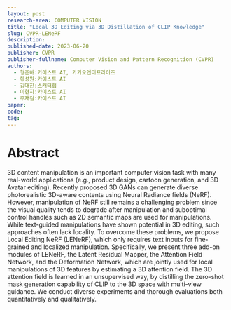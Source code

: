 ```yaml
---
layout: post
research-area: COMPUTER VISION
title: "Local 3D Editing via 3D Distillation of CLIP Knowledge"
slug: CVPR-LENeRF
description:
published-date: 2023-06-20
publisher: CVPR
publisher-fullname: Computer Vision and Pattern Recognition (CVPR)
authors:
  - 형준하:카이스트 AI, 카카오엔터프라이즈
  - 황성원:카이스트 AI
  - 김대진:스캐터랩
  - 이현지:카이스트 AI
  - 주재걸:카이스트 AI
paper: 
code: 
tag:
---
```


# Abstract

3D content manipulation is an important computer vision task with many real-world applications (e.g., product design, cartoon generation, and 3D Avatar editing). Recently proposed 3D GANs can generate diverse photorealistic 3D-aware contents using Neural Radiance fields (NeRF). However, manipulation of NeRF still remains a challenging problem since the visual quality tends to degrade after manipulation and suboptimal control handles such as 2D semantic maps are used for manipulations. While text-guided manipulations have shown potential in 3D editing, such approaches often lack locality. To overcome these problems, we propose Local Editing NeRF (LENeRF), which only requires text inputs for fine-grained and localized manipulation. Specifically, we present three add-on modules of LENeRF, the Latent Residual Mapper, the Attention Field Network, and the Deformation Network, which are jointly used for local manipulations of 3D features by estimating a 3D attention field. The 3D attention field is learned in an unsupervised way, by distilling the zero-shot mask generation capability of CLIP to the 3D space with multi-view guidance. We conduct diverse experiments and thorough evaluations both quantitatively and qualitatively.
